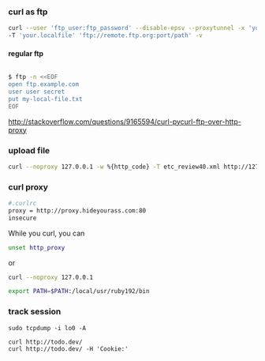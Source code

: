 ### curl as ftp 


```bash
curl --user 'ftp_user:ftp_password' --disable-epsv --proxytunnel -x 'yourproxy.com:port'
-T 'your.localfile' 'ftp://remote.ftp.org:port/path' -v
```

#### regular ftp

```bash

$ ftp -n <<EOF
open ftp.example.com
user user secret
put my-local-file.txt
EOF

```

http://stackoverflow.com/questions/9165594/curl-pycurl-ftp-over-http-proxy

### upload file 

```bash
curl --noproxy 127.0.0.1 -w %{http_code} -T etc_review40.xml http://127.0.0.1:3000/k4/etc_review40.xml
```

### curl proxy

```bash
#.curlrc
proxy = http://proxy.hideyourass.com:80
insecure
```


While you curl, you can 

```bash
unset http_proxy
```

or 

```bash
curl --noproxy 127.0.0.1

```


```bash
export PATH=$PATH:/local/usr/ruby192/bin
```

### track session

```
sudo tcpdump -i lo0 -A

curl http://todo.dev/
curl http://todo.dev/ -H 'Cookie:'

```


